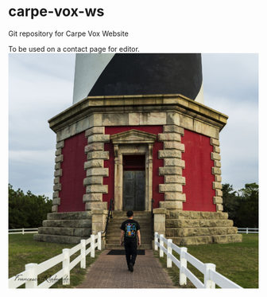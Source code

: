 # carpe-vox-ws
Git repository for Carpe Vox Website

To be used on a contact page for editor.
![Bryce with lighthouse](bryce-with-lighthouse.jpg)

